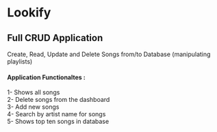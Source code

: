 # Lookify
## Full CRUD Application 

Create, Read, Update and Delete Songs from/to Database (manipulating playlists)

#### Application Functionaltes : 
1- Shows all songs <br />
2- Delete songs from the dashboard <br />
3- Add new songs <br />
4- Search by artist name for songs <br />
5- Shows top ten songs in database <br />
